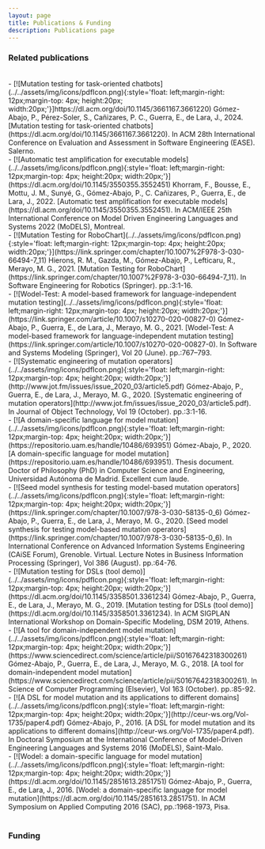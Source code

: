 ```yaml
---
layout: page
title: Publications & Funding
description: Publications page
---
```


### Related publications
<br>
<div style="text-align: left" markdown="1">
- [![Mutation testing for task-oriented chatbots](../../assets/img/icons/pdfIcon.png){:style='float: left;margin-right: 12px;margin-top: 4px; height:20px; width:20px;'}]https://dl.acm.org/doi/10.1145/3661167.3661220) Gómez-Abajo, P., Pérez-Soler, S., Cañizares, P. C., Guerra, E., de Lara, J., 2024. [Mutation testing for task-oriented chatbots](https://dl.acm.org/doi/10.1145/3661167.3661220). In ACM 28th International Conference on Evaluation and Assessment in Software Engineering (EASE). Salerno.
</div>
<div style="text-align: left" markdown="1">
- [![Automatic test amplification for executable models](../../assets/img/icons/pdfIcon.png){:style='float: left;margin-right: 12px;margin-top: 4px; height:20px; width:20px;'}](https://dl.acm.org/doi/10.1145/3550355.3552451) Khorram, F., Bousse, E., Mottu, J. M., Sunyé, G., Gómez-Abajo, P., C. Cañizares, P., Guerra, E., de Lara, J., 2022. [Automatic test amplification for executable models](https://dl.acm.org/doi/10.1145/3550355.3552451). In ACM/IEEE 25th International Conference on Model Driven Engineering Languages and Systems 2022 (MoDELS), Montreal.
</div>
<div style="text-align: left" markdown="1">
- [![Mutation Testing for RoboChart](../../assets/img/icons/pdfIcon.png){:style='float: left;margin-right: 12px;margin-top: 4px; height:20px; width:20px;'}](https://link.springer.com/chapter/10.1007%2F978-3-030-66494-7_11) Hierons, R. M., Gazda, M., Gómez-Abajo, P., Lefticaru, R., Merayo, M. G., 2021. [Mutation Testing for RoboChart](https://link.springer.com/chapter/10.1007%2F978-3-030-66494-7_11). In Software Engineering for Robotics (Springer). pp.:3:1-16.
</div>
<div style="text-align: left" markdown="1">
- [![Wodel-Test: A model-based framework for language-independent mutation testing](../../assets/img/icons/pdfIcon.png){:style='float: left;margin-right: 12px;margin-top: 4px; height:20px; width:20px;'}](https://link.springer.com/article/10.1007/s10270-020-00827-0) Gómez-Abajo, P., Guerra, E., de Lara, J., Merayo, M. G., 2021. [Wodel-Test: A model-based framework for language-independent mutation testing](https://link.springer.com/article/10.1007/s10270-020-00827-0). In Software and Systems Modeling (Springer), Vol 20 (June). pp.:767–793.
</div>
<div style="text-align: left" markdown="1">
- [![Systematic engineering of mutation operators](../../assets/img/icons/pdfIcon.png){:style='float: left;margin-right: 12px;margin-top: 4px; height:20px; width:20px;'}](http://www.jot.fm/issues/issue_2020_03/article5.pdf) Gómez-Abajo, P., Guerra, E., de Lara, J., Merayo, M. G., 2020. [Systematic engineering of mutation operators](http://www.jot.fm/issues/issue_2020_03/article5.pdf). In Journal of Object Technology, Vol 19 (October). pp.:3:1-16.
</div>
<div style="text-align: left" markdown="1">
- [![A domain-specific language for model mutation](../../assets/img/icons/pdfIcon.png){:style='float: left;margin-right: 12px;margin-top: 4px; height:20px; width:20px;'}](https://repositorio.uam.es/handle/10486/693951) Gómez-Abajo, P., 2020. [A domain-specific language for model mutation](https://repositorio.uam.es/handle/10486/693951). Thesis document. Doctor of Philosophy (PhD) in Computer Science and Engineering, Universidad Autónoma de Madrid. Excellent cum laude.
</div>
<div style="text-align: left" markdown="1">
- [![Seed model synthesis for testing model-based mutation operators](../../assets/img/icons/pdfIcon.png){:style='float: left;margin-right: 12px;margin-top: 4px; height:20px; width:20px;'}](https://link.springer.com/chapter/10.1007/978-3-030-58135-0_6) Gómez-Abajo, P., Guerra, E., de Lara, J., Merayo, M. G., 2020. [Seed model synthesis for testing model-based mutation operators](https://link.springer.com/chapter/10.1007/978-3-030-58135-0_6). In International Conference on Advanced Information Systems Engineering (CAiSE Forum), Grenoble. Virtual. Lecture Notes in Business Information Processing (Springer), Vol 386 (August). pp.:64-76.
</div>
<div style="text-align: left" markdown="1">
- [![Mutation testing for DSLs (tool demo)](../../assets/img/icons/pdfIcon.png){:style='float: left;margin-right: 12px;margin-top: 4px; height:20px; width:20px;'}](https://dl.acm.org/doi/10.1145/3358501.3361234) Gómez-Abajo, P., Guerra, E., de Lara, J., Merayo, M. G., 2019. [Mutation testing for DSLs (tool demo)](https://dl.acm.org/doi/10.1145/3358501.3361234). In ACM SIGPLAN International Workshop on Domain-Specific Modeling, DSM 2019, Athens.
</div>
<div style="text-align: left" markdown="1">
- [![A tool for domain-independent model mutation](../../assets/img/icons/pdfIcon.png){:style='float: left;margin-right: 12px;margin-top: 4px; height:20px; width:20px;'}](https://www.sciencedirect.com/science/article/pii/S0167642318300261) Gómez-Abajo, P., Guerra, E., de Lara, J., Merayo, M. G., 2018. [A tool for domain-independent model mutation](https://www.sciencedirect.com/science/article/pii/S0167642318300261). In Science of Computer Programming (Elsevier), Vol 163 (October). pp.:85-92.
</div>
<div style="text-align: left" markdown="1">
- [![A DSL for model mutation and its applications to different domains](../../assets/img/icons/pdfIcon.png){:style='float: left;margin-right: 12px;margin-top: 4px; height:20px; width:20px;'}](http://ceur-ws.org/Vol-1735/paper4.pdf) Gómez-Abajo, P., 2016. [A DSL for model mutation and its applications to different domains](http://ceur-ws.org/Vol-1735/paper4.pdf). In Doctoral Symposium at the International Conference of Model-Driven Engineering Languages and Systems 2016 (MoDELS), Saint-Malo.
</div>
<div style="text-align: left" markdown="1">
- [![Wodel: a domain-specific language for model mutation](../../assets/img/icons/pdfIcon.png){:style='float: left;margin-right: 12px;margin-top: 4px; height:20px; width:20px;'}](https://dl.acm.org/doi/10.1145/2851613.2851751) Gómez-Abajo, P., Guerra, E., de Lara, J., 2016. [Wodel: a domain-specific language for model mutation](https://dl.acm.org/doi/10.1145/2851613.2851751). In ACM Symposium on Applied Computing 2016 (SAC), pp.:1968-1973, Pisa.
</div>
<br>

### Funding
<br>
<br>